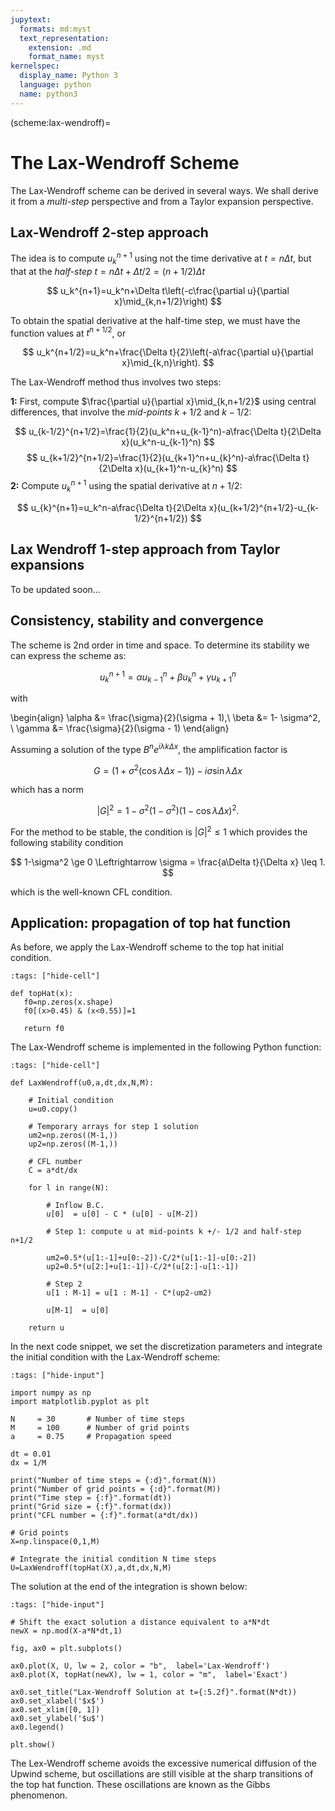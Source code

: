 ```yaml
---
jupytext:
  formats: md:myst
  text_representation:
    extension: .md
    format_name: myst
kernelspec:
  display_name: Python 3
  language: python
  name: python3
---
```

(scheme:lax-wendroff)=
# The Lax-Wendroff Scheme

The Lax-Wendroff scheme can be derived in several ways. We shall derive it from a *multi-step* perspective and from a Taylor expansion perspective. 

## Lax-Wendroff 2-step approach

The idea is to compute $u_k^{n+1}$ using not the time derivative at $t=n\Delta t$, but that at the *half-step* $t=n\Delta t + \Delta t/2=(n+1/2)\Delta t$

$$
	u_k^{n+1}=u_k^n+\Delta t\left(-c\frac{\partial u}{\partial x}\mid_{k,n+1/2}\right)
$$

To obtain the spatial derivative at the half-time step, we must have the function values at $t^{n+1/2}$, or

$$
	u_k^{n+1/2}=u_k^n+\frac{\Delta t}{2}\left(-a\frac{\partial u}{\partial x}\mid_{k,n}\right).
$$

The Lax-Wendroff method thus involves two steps:

 **1:** First, compute $\frac{\partial u}{\partial x}\mid_{k,n+1/2}$ using central differences, that involve the *mid-points* $k+1/2$ and $k-1/2$:

$$
	u_{k-1/2}^{n+1/2}=\frac{1}{2}(u_k^n+u_{k-1}^n)-a\frac{\Delta t}{2\Delta x}(u_k^n-u_{k-1}^n)
$$
$$
	u_{k+1/2}^{n+1/2}=\frac{1}{2}(u_{k+1}^n+u_{k}^n)-a\frac{\Delta t}{2\Delta x}(u_{k+1}^n-u_{k}^n)
$$
 **2:** Compute $u_k^{n+1}$ using the spatial derivative at $n+1/2$:

$$
	u_{k}^{n+1}=u_k^n-a\frac{\Delta t}{2\Delta x}(u_{k+1/2}^{n+1/2}-u_{k-1/2}^{n+1/2})
$$

## Lax Wendroff 1-step approach from Taylor expansions

To be updated soon...

## Consistency, stability and convergence

The scheme is 2nd order in time and space. To determine its stability we can express the scheme as:

$$
	u_k^{n+1} = \alpha u_{k-1}^n + \beta u_k^n + \gamma u_{k+1}^n
$$

with 

\begin{align}
	\alpha &= \frac{\sigma}{2}(\sigma + 1),\\
	\beta &= 1- \sigma^2, \\
	\gamma &= \frac{\sigma}{2}(\sigma - 1)
\end{align}

Assuming a solution of the type $B^n e^{i\lambda k \Delta x}$, the amplification factor is 

$$
	G=(1+\sigma^2(\cos \lambda \Delta x - 1)) - i\sigma \sin \lambda \Delta x
$$

which has a norm 

$$
	|G|^2 = 1-\sigma^2(1-\sigma^2)(1 - \cos \lambda \Delta x)^2.
$$

For the method to be stable, the condition is $|G|^2 \leq 1$ which provides the following stability condition

$$
	1-\sigma^2 \ge 0 \Leftrightarrow \sigma = \frac{a\Delta t}{\Delta x} \leq 1.
$$

which is the well-known CFL condition.

## Application: propagation of top hat function

As before, we apply the Lax-Wendroff scheme to the top hat initial condition.

```{code-cell} ipython3
:tags: ["hide-cell"]

def topHat(x):
   f0=np.zeros(x.shape)
   f0[(x>0.45) & (x<0.55)]=1

   return f0
```

The Lax-Wendroff scheme is implemented in the following Python function:

```{code-cell} ipython3
:tags: ["hide-cell"]

def LaxWendroff(u0,a,dt,dx,N,M):
    
    # Initial condition
    u=u0.copy()
    
    # Temporary arrays for step 1 solution
    um2=np.zeros((M-1,))
    up2=np.zeros((M-1,))

    # CFL number
    C = a*dt/dx
    
    for l in range(N):
        
        # Inflow B.C.
        u[0]  = u[0] - C * (u[0] - u[M-2])
        
        # Step 1: compute u at mid-points k +/- 1/2 and half-step n+1/2
        
        um2=0.5*(u[1:-1]+u[0:-2])-C/2*(u[1:-1]-u[0:-2])
        up2=0.5*(u[2:]+u[1:-1])-C/2*(u[2:]-u[1:-1])
        
        # Step 2
        u[1 : M-1] = u[1 : M-1] - C*(up2-um2)
        
        u[M-1]  = u[0]
    
    return u
```

In the next code snippet, we set the discretization parameters and integrate the initial condition with the Lax-Wendroff scheme:

```{code-cell} ipython3
:tags: ["hide-input"]

import numpy as np
import matplotlib.pyplot as plt

N     = 30       # Number of time steps
M     = 100      # Number of grid points
a     = 0.75     # Propagation speed

dt = 0.01
dx = 1/M

print("Number of time steps = {:d}".format(N))
print("Number of grid points = {:d}".format(M))
print("Time step = {:f}".format(dt))
print("Grid size = {:f}".format(dx))
print("CFL number = {:f}".format(a*dt/dx))

# Grid points
X=np.linspace(0,1,M)

# Integrate the initial condition N time steps
U=LaxWendroff(topHat(X),a,dt,dx,N,M)

```

The solution at the end of the integration is shown below:

```{code-cell} ipython3
:tags: ["hide-input"]

# Shift the exact solution a distance equivalent to a*N*dt
newX = np.mod(X-a*N*dt,1)

fig, ax0 = plt.subplots()

ax0.plot(X, U, lw = 2, color = "b",  label='Lax-Wendroff')
ax0.plot(X, topHat(newX), lw = 1, color = "m",  label='Exact')

ax0.set_title("Lax-Wendroff Solution at t={:5.2f}".format(N*dt))
ax0.set_xlabel('$x$')
ax0.set_xlim([0, 1])
ax0.set_ylabel('$u$')
ax0.legend()

plt.show()

```
The Lex-Wendroff scheme avoids the excessive numerical diffusion of the Upwind scheme, but oscillations are still visible at the sharp transitions of the top hat function. These oscillations are known as the Gibbs phenomenon.
